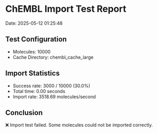 # ChEMBL Import Test Report

Date: 2025-05-12 01:25:48

## Test Configuration

- Molecules: 10000
- Cache Directory: chembl_cache_large

## Import Statistics

- Success rate: 3000 / 10000 (30.0%)
- Total time: 0.00 seconds
- Import rate: 3518.69 molecules/second

## Conclusion

❌ Import test failed. Some molecules could not be imported correctly.
